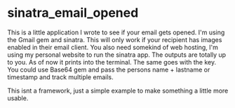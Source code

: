 sinatra_email_opened
====================

This is a little application I wrote to see if your email gets opened. 
I'm using the Gmail gem and sinatra. This will only work if your recipient has images enabled in their email client. 
You also need somekind of web hosting, I'm using my personal website to run the sinatra app. 
The outputs are totally up to you. As of now it prints into the terminal.
The same goes with the key. You could use Base64 gem and pass the persons name + lastname or timestamp and track multiple emails. 

This isnt a framework, just a simple example to make something a little more usable. 
